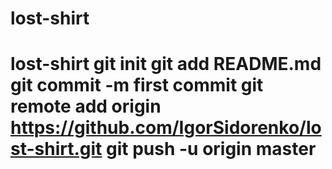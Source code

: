 # lost-shirt
# lost-shirt git init git add README.md git commit -m first commit git remote add origin https://github.com/IgorSidorenko/lost-shirt.git git push -u origin master
